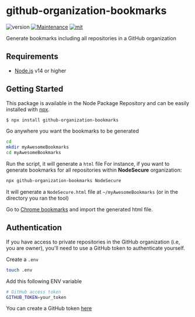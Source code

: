 # github-organization-bookmarks

![version](https://img.shields.io/badge/dynamic/json.svg?style=for-the-badge&url=https://raw.githubusercontent.com/github-organization-bookmarks/main/package.json&query=$.version&label=Version)
[![Maintenance](https://img.shields.io/badge/Maintained%3F-yes-green.svg?style=for-the-badge)](https://github.com/github-organization-bookmarks/graphs/commit-activity)
[![mit](https://img.shields.io/badge/License-ISC-blue.svg?style=for-the-badge)](https://github.com/PierreDemailly/github-organization-bookmarks/blob/main/LICENSE)

Generate bookmarks including all repositories in a GitHub organization

## Requirements
- [Node.js](https://nodejs.org/en/) v14 or higher

## Getting Started

This package is available in the Node Package Repository and can be easily installed with [npx](https://docs.npmjs.com/cli/v9/commands/npx).

```bash
$ npx install github-organization-bookmarks
```

Go anywhere you want the bookmarks to be generated

```bash
cd
mkdir myAwesomeBookmarks
cd myAwesomeBookmarks
```

Run the script, it will generate a `html` file
For instance, if you want to generate bookmarks for all repositories within **NodeSecure** organization:

```bash
npx github-organization-bookmarks NodeSecure
```

It will generate a `NodeSecure.html` file at `~/myAwesomeBookmarks` (or in the directory you ran the tool)

Go to [Chrome bookmarks](chrome://bookmarks/) and import the generated html file.

## Authentication

If you have access to private repositories in the GitHub organization (i.e, you are owner), you'll need to use a GitHub token to authenticate yourself.

Create a `.env`

```bash
touch .env
```

Add this following ENV variable

```bash
# GitHub access token
GITHUB_TOKEN=your_token
```

You can create a GitHub token [here](https://github.com/settings/tokens)
